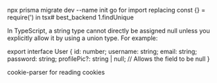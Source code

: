 npx prisma migrate dev --name init
 go for import replacing const {} = require(') in tsx# best_backend
1.findUnique 

In TypeScript, a string type cannot directly be assigned null unless you explicitly allow it by using a union type. For example:

export interface User {
    id: number;
    username: string;
    email: string;
    password: string;
    profilePic?: string | null; // Allows the field to be null
}

cookie-parser for reading cookies